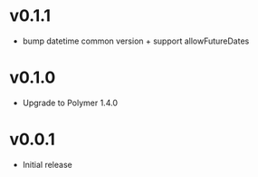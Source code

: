 v0.1.1
==================
* bump datetime common version + support allowFutureDates

v0.1.0
==================
* Upgrade to Polymer 1.4.0

v0.0.1
==================
* Initial release
